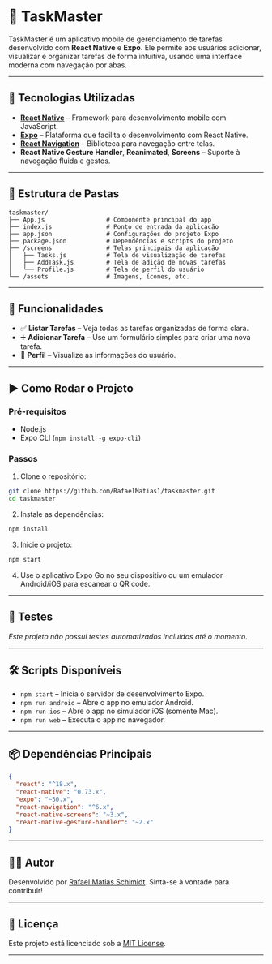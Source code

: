 # 📱 TaskMaster

TaskMaster é um aplicativo mobile de gerenciamento de tarefas desenvolvido com **React Native** e **Expo**. Ele permite aos usuários adicionar, visualizar e organizar tarefas de forma intuitiva, usando uma interface moderna com navegação por abas.

---

## 🚀 Tecnologias Utilizadas

- **[React Native](https://reactnative.dev/)** – Framework para desenvolvimento mobile com JavaScript.
- **[Expo](https://expo.dev/)** – Plataforma que facilita o desenvolvimento com React Native.
- **[React Navigation](https://reactnavigation.org/)** – Biblioteca para navegação entre telas.
- **React Native Gesture Handler**, **Reanimated**, **Screens** – Suporte à navegação fluida e gestos.

---

## 📂 Estrutura de Pastas

```
taskmaster/
├── App.js                 # Componente principal do app
├── index.js               # Ponto de entrada da aplicação
├── app.json               # Configurações do projeto Expo
├── package.json           # Dependências e scripts do projeto
├── /screens               # Telas principais da aplicação
│   ├── Tasks.js           # Tela de visualização de tarefas
│   ├── AddTask.js         # Tela de adição de novas tarefas
│   └── Profile.js         # Tela de perfil do usuário
└── /assets                # Imagens, ícones, etc.
```

---

## 📸 Funcionalidades

- ✅ **Listar Tarefas** – Veja todas as tarefas organizadas de forma clara.
- ➕ **Adicionar Tarefa** – Use um formulário simples para criar uma nova tarefa.
- 👤 **Perfil** – Visualize as informações do usuário.

---

## ▶️ Como Rodar o Projeto

### Pré-requisitos

- Node.js
- Expo CLI (`npm install -g expo-cli`)

### Passos

1. Clone o repositório:
```bash
git clone https://github.com/RafaelMatias1/taskmaster.git
cd taskmaster
```

2. Instale as dependências:
```bash
npm install
```

3. Inicie o projeto:
```bash
npm start
```

4. Use o aplicativo Expo Go no seu dispositivo ou um emulador Android/iOS para escanear o QR code.

---

## 🧪 Testes

*Este projeto não possui testes automatizados incluídos até o momento.*

---

## 🛠️ Scripts Disponíveis

- `npm start` – Inicia o servidor de desenvolvimento Expo.
- `npm run android` – Abre o app no emulador Android.
- `npm run ios` – Abre o app no simulador iOS (somente Mac).
- `npm run web` – Executa o app no navegador.

---

## 📦 Dependências Principais

```json
{
  "react": "^18.x",
  "react-native": "0.73.x",
  "expo": "~50.x",
  "react-navigation": "^6.x",
  "react-native-screens": "~3.x",
  "react-native-gesture-handler": "~2.x"
}
```

---

## 🧑‍💻 Autor

Desenvolvido por [Rafael Matias Schimidt](https://github.com/RafaelMatias1). Sinta-se à vontade para contribuir!

---

## 📄 Licença

Este projeto está licenciado sob a [MIT License](LICENSE).

---
